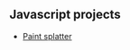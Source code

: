 ## Javascript projects

- [Paint splatter](https://dambadipudi.github.io/javascript_projects/paint_splatter/)
